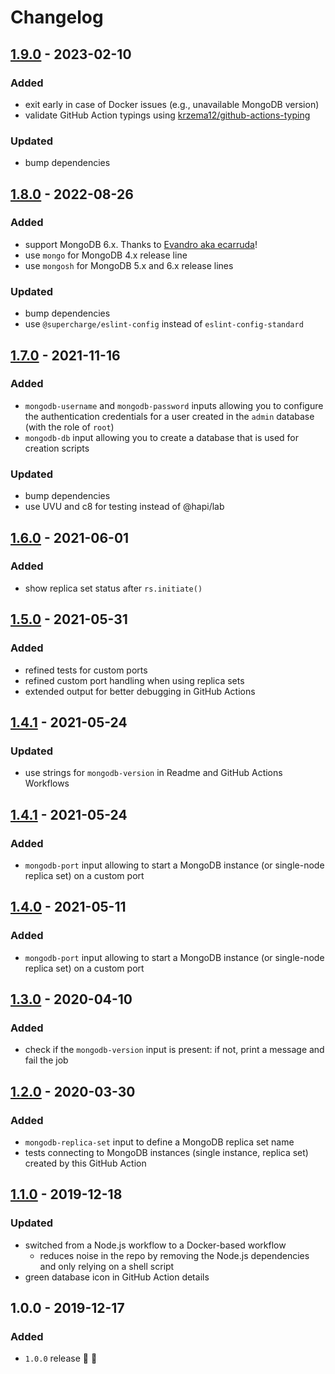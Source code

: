 # Changelog


## [1.9.0](https://github.com/superchargejs/mongodb-github-action/compare/v1.8.0...v1.9.0) - 2023-02-10

### Added
- exit early in case of Docker issues (e.g., unavailable MongoDB version)
- validate GitHub Action typings using [krzema12/github-actions-typing](https://github.com/krzema12/github-actions-typing)

### Updated
- bump dependencies


## [1.8.0](https://github.com/superchargejs/mongodb-github-action/compare/v1.7.0...v1.8.0) - 2022-08-26

### Added
- support MongoDB 6.x. Thanks to [Evandro aka ecarruda](https://github.com/ecarruda)!
- use `mongo` for MongoDB 4.x release line
- use `mongosh` for MongoDB 5.x and 6.x release lines

### Updated
- bump dependencies
- use `@supercharge/eslint-config` instead of `eslint-config-standard`


## [1.7.0](https://github.com/superchargejs/mongodb-github-action/compare/v1.6.0...v1.7.0) - 2021-11-16

### Added
- `mongodb-username` and `mongodb-password` inputs allowing you to configure the authentication credentials for a user created in the `admin` database (with the role of `root`)
- `mongodb-db` input allowing you to create a database that is used for creation scripts

### Updated
- bump dependencies
- use UVU and c8 for testing instead of @hapi/lab


## [1.6.0](https://github.com/superchargejs/mongodb-github-action/compare/v1.5.0...v1.6.0) - 2021-06-01

### Added
- show replica set status after `rs.initiate()`


## [1.5.0](https://github.com/superchargejs/mongodb-github-action/compare/v1.4.1...v1.5.0) - 2021-05-31

### Added
- refined tests for custom ports
- refined custom port handling when using replica sets
- extended output for better debugging in GitHub Actions


## [1.4.1](https://github.com/superchargejs/mongodb-github-action/compare/v1.4.0...v1.4.1) - 2021-05-24

### Updated
- use strings for `mongodb-version` in Readme and GitHub Actions Workflows


## [1.4.1](https://github.com/superchargejs/mongodb-github-action/compare/v1.4.0...v1.4.1) - 2021-05-24

### Added
- `mongodb-port` input allowing to start a MongoDB instance (or single-node replica set) on a custom port


## [1.4.0](https://github.com/superchargejs/mongodb-github-action/compare/v1.3.0...v1.4.0) - 2021-05-11

### Added
- `mongodb-port` input allowing to start a MongoDB instance (or single-node replica set) on a custom port


## [1.3.0](https://github.com/superchargejs/mongodb-github-action/compare/v1.2.0...v1.3.0) - 2020-04-10

### Added
- check if the `mongodb-version` input is present: if not, print a message and fail the job


## [1.2.0](https://github.com/superchargejs/mongodb-github-action/compare/v1.1.0...v1.2.0) - 2020-03-30

### Added
- `mongodb-replica-set` input to define a MongoDB replica set name
- tests connecting to MongoDB instances (single instance, replica set) created by this GitHub Action


## [1.1.0](https://github.com/superchargejs/mongodb-github-action/compare/v1.0.0...v1.1.0) - 2019-12-18

### Updated
- switched from a Node.js workflow to a Docker-based workflow
  - reduces noise in the repo by removing the Node.js dependencies and only relying on a shell script
- green database icon in GitHub Action details


## 1.0.0 - 2019-12-17

### Added
- `1.0.0` release 🚀 🎉
